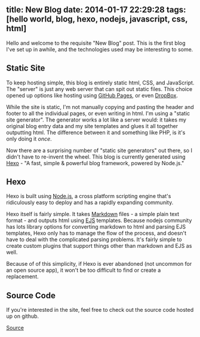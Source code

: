 title: New Blog
date: 2014-01-17 22:29:28
tags: [hello world, blog, hexo, nodejs, javascript, css, html]
---
Hello and welcome to the requisite "New Blog" post.  This is the first blog I've set up in awhile, and the technologies used may be interesting to some.
<!-- more --> 

## Static Site
To keep hosting simple, this blog is entirely static html, CSS, and JavaScript.  The "server" is just any web server that can spit out static files.  This choice opened up options like hosting using [GitHub Pages](http://pages.github.com/), or even [DropBox](https://www.dropbox.com/). 

While the site is static, I'm not manually copying and pasting the header and footer to all the individual pages, or even writing in html.  I'm using a "static site generator".  The generator works a lot like a server would: it takes my original blog entry data and my site templates and glues it all together outputting html.  The difference between it and something like PHP, is it's only doing it _once_.

Now there are a surprising number of "static site generators" out there, so I didn't have to re-invent the wheel.  This blog is currently generated using [Hexo](http://zespia.tw/hexo/) - "A fast, simple & powerful blog framework, powered by Node.js."  

## Hexo
Hexo is built using [Node.js](http://nodejs.org/), a cross platform scripting engine that's ridiculously easy to deploy and has a rapidly expanding community.  

Hexo itself is fairly simple.  It takes [Markdown](http://daringfireball.net/projects/markdown/) files - a simple plain text format - and outputs html using [EJS](http://embeddedjs.com/) templates.  Because nodejs community has lots library options for converting markdown to html and parsing EJS templates, Hexo only has to manage the flow of the process, and doesn't have to deal with the complicated parsing problems.  It's fairly simple to create custom plugins that support things other than markdown and EJS as well.

Because of of this simplicity, if Hexo is ever abandoned (not uncommon for an open source app), it won't be too difficult to find or create a replacement.

## Source Code
If you're interested in the site, feel free to check out the source code hosted up on github.

[Source](https://github.com/decoy/blog)